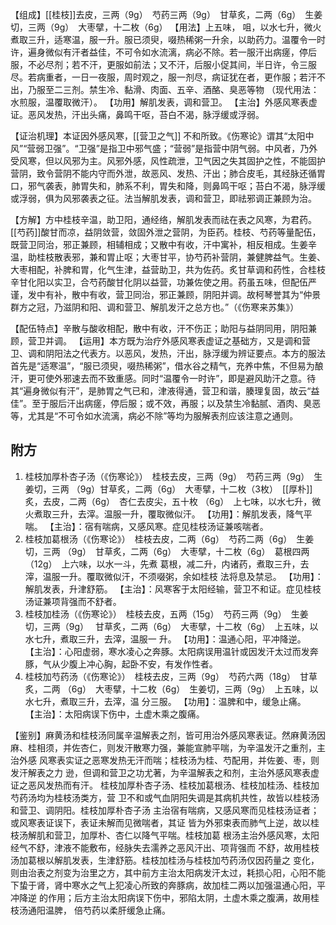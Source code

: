 【组成】[[桂枝]]去皮，三两（9g）　芍药三两（9g）　甘草炙，二两（6g）　生姜切，三两（9g）　大枣擘，十二枚（6g）
【用法】上五味， 咀，以水七升，微火煮取三升，适寒温，服一升。服已须臾，啜热稀粥一升余，以助药力。温覆令一时许，遍身微似有汗者益佳，不可令如水流漓，病必不除。若一服汗出病瘥，停后服，不必尽剂；若不汗，更服如前法；又不汗，后服小促其间，半日许，令三服尽。若病重者，一日一夜服，周时观之，服一剂尽，病证犹在者，更作服；若汗不出，乃服至二三剂。禁生冷、黏滑、肉面、五辛、酒酪、臭恶等物
（现代用法：水煎服，温覆取微汗）。
【功用】解肌发表，调和营卫。
【主治】外感风寒表虚证。恶风发热，汗出头痛，鼻鸣干呕，苔白不渴，脉浮缓或浮弱。

【证治机理】本证因外感风寒，[[营卫之气]] 不和所致。《伤寒论》谓其“太阳中风”“营弱卫强”。“卫强”是指卫中邪气盛；“营弱”是指营中阴气弱。中风者，乃外受风寒，但以风邪为主。风邪外感，风性疏泄，卫气因之失其固护之性，不能固护营阴，致令营阴不能内守而外泄，故恶风、发热、汗出；肺合皮毛，其经脉还循胃口，邪气袭表，肺胃失和，肺系不利，胃失和降，则鼻鸣干呕；苔白不渴，脉浮缓或浮弱，俱为风邪袭表之征。法当解肌发表，调和营卫，即祛邪调正兼顾为治。

【方解】方中桂枝辛温，助卫阳，通经络，解肌发表而祛在表之风寒，为君药。[[芍药]]酸甘而凉，益阴敛营，敛固外泄之营阴，为臣药。桂枝、芍药等量配伍，既营卫同治，邪正兼顾，相辅相成；又散中有收，汗中寓补，相反相成。生姜辛温，助桂枝散表邪，兼和胃止呕；大枣甘平，协芍药补营阴，兼健脾益气。生姜、大枣相配，补脾和胃，化气生津，益营助卫，共为佐药。炙甘草调和药性，合桂枝辛甘化阳以实卫，合芍药酸甘化阴以益营，功兼佐使之用。药虽五味，但配伍严谨，发中有补，散中有收，营卫同治，邪正兼顾，阴阳并调。故柯琴誉其为“仲景群方之冠，乃滋阴和阳、调和营卫、解肌发汗之总方也。”（《伤寒来苏集》）

【配伍特点】辛散与酸收相配，散中有收，汗不伤正；助阳与益阴同用，阴阳兼顾，营卫并调。
【运用】本方既为治疗外感风寒表虚证之基础方，又是调和营卫、调和阴阳法之代表方。以恶风，发热，汗出，脉浮缓为辨证要点。本方的服法首先是“适寒温”，“服已须臾，啜热稀粥”，借水谷之精气，充养中焦，不但易为酿汗，更可使外邪速去而不致重感。同时“温覆令一时许”，即是避风助汗之意。待其“遍身微似有汗”，是肺胃之气已和，津液得通，营卫和谐，腠理复固，故云“益佳”。至于服后汗出病瘥，停后服；或不效，再服；以及禁生冷黏腻、酒肉、臭恶等，尤其是“不可令如水流漓，病必不除”等均为服解表剂应该注意之通则。

## 附方

1. 桂枝加厚朴杏子汤（《伤寒论》）　桂枝去皮，三两（9g）　芍药三两（9g）　生姜切，三两
（9g）甘草炙，二两（6g）　大枣擘，十二枚（3枚）　[[厚朴]]炙，去皮，二两（6g）　杏仁去皮尖，五十枚
（6g）　上七味，以水七升，微火煮取三升，去滓。温服一升，覆取微似汗。
【功用】：解肌发表，降气平喘。
【主治】：宿有喘病，又感风寒。症见桂枝汤证兼咳喘者。
2. 桂枝加葛根汤（《伤寒论》）　桂枝去皮，二两（6g）　芍药二两（6g）　生姜切，三两
（9g）　甘草炙，二两（6g）　大枣擘，十二枚（6g）　葛根四两（12g）　上六味，以水一斗，先煮
葛根，减二升，内诸药，煮取三升，去滓，温服一升。覆取微似汗，不须啜粥，余如桂枝
法将息及禁忌。
【功用】：解肌发表，升津舒筋。
【主治】：风寒客于太阳经输，营卫不和证。症见桂枝汤证兼项背强而不舒者。
3. 桂枝加桂汤（《伤寒论》）　桂枝去皮，五两（15g）　芍药三两（9g）　生姜切，三两（9g）　
甘草炙，二两（6g）　大枣擘，十二枚（6g）　上五味，以水七升，煮取三升，去滓，温服一
升。
【功用】：温通心阳，平冲降逆。
【主治】：心阳虚弱，寒水凌心之奔豚。太阳病误用温针或因发汗太过而发奔豚，气从少腹上冲心胸，起卧不安，有发作性者。
4. 桂枝加芍药汤（《伤寒论》）　桂枝去皮，三两（9g）　芍药六两（18g）　甘草炙，二两
（6g）　大枣擘，十二枚（6g）　生姜切，三两（9g）　上五味，以水七升，煮取三升，去滓，温
分三服。
【功用】：温脾和中，缓急止痛。
【主治】：太阳病误下伤中，土虚木乘之腹痛。


【鉴别】麻黄汤和桂枝汤同属辛温解表之剂，皆可用治外感风寒表证。然麻黄汤因
麻、桂相须，并佐杏仁，则发汗散寒力强，兼能宣肺平喘，为辛温发汗之重剂，主治外感
风寒表实证之恶寒发热无汗而喘；桂枝汤为桂、芍配用，并佐姜、枣，则发汗解表之力
逊，但调和营卫之功尤著，为辛温解表之和剂，主治外感风寒表虚证之恶风发热而有汗。
桂枝加厚朴杏子汤、桂枝加葛根汤、桂枝加桂汤、桂枝加芍药汤均为桂枝汤类方，营
卫不和或气血阴阳失调是其病机共性，故皆以桂枝汤和营卫、调阴阳。桂枝加厚朴杏子汤
主治宿有喘病，又感风寒而见桂枝汤证者；或风寒表证误下，表证未解而见微喘者，其证
皆为外邪束表而肺气上逆，故以桂枝汤解肌和营卫，加厚朴、杏仁以降气平喘。桂枝加葛
根汤主治外感风寒，太阳经气不舒，津液不能敷布，经脉失去濡养之恶风汗出、项背强而
不舒，故用桂枝汤加葛根以解肌发表，生津舒筋。桂枝加桂汤与桂枝加芍药汤仅因药量之
变化，则由治表之剂变为治里之方，其中前方主治太阳病发汗太过，耗损心阳，心阳不能
下蛰于肾，肾中寒水之气上犯凌心所致的奔豚病，故加桂二两以加强温通心阳，平冲降逆
的作用；后方主治太阳病误下伤中，邪陷太阴，土虚木乘之腹满，故用桂枝汤通阳温脾，
倍芍药以柔肝缓急止痛。